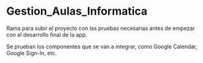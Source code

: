 # Gestion_Aulas_Informatica

Rama para subir el proyecto con las pruebas necesarias antes de empezar con el desarrollo final de la app. 

Se prueban los componentes que se van a integrar, como Google Calendar, Google Sign-In, etc.

